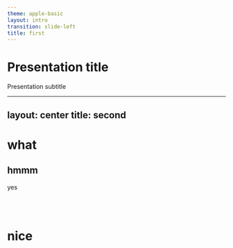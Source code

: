 ```yaml
---
theme: apple-basic
layout: intro
transition: slide-left
title: first
---
```


# Presentation title

Presentation subtitle

---
layout: center
title: second
---

# what

## hmmm

yes

<mdi-Cellphone />
<mdi-skull />

<br>
<br>

# <mdi-EmoticonCryOutline /> nice
